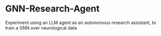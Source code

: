 # GNN-Research-Agent
Experiment using an LLM agent as an autonomous research assistant, to train a GNN over neurological data
